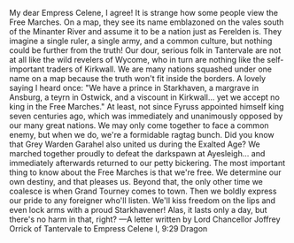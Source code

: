 My dear Empress Celene,
I agree! It is strange how some people view the Free Marches. On a map, they see its name emblazoned on the vales south of the Minanter River and assume it to be a nation just as Ferelden is. They imagine a single ruler, a single army, and a common culture, but nothing could be further from the truth! Our dour, serious folk in Tantervale are not at all like the wild revelers of Wycome, who in turn are nothing like the self-important traders of Kirkwall. We are many nations squashed under one name on a map because the truth won't fit inside the borders.
A lovely saying I heard once: "We have a prince in Starkhaven, a margrave in Ansburg, a teyrn in Ostwick, and a viscount in Kirkwall... yet we accept no king in the Free Marches." At least, not since Fyruss appointed himself king seven centuries ago, which was immediately and unanimously opposed by our many great nations. We may only come together to face a common enemy, but when we do, we're a formidable ragtag bunch. Did you know that Grey Warden Garahel also united us during the Exalted Age? We marched together proudly to defeat the darkspawn at Ayesleigh... and immediately afterwards returned to our petty bickering.
The most important thing to know about the Free Marches is that we're free. We determine our own destiny, and that pleases us. Beyond that, the only other time we coalesce is when Grand Tourney comes to town. Then we boldly express our pride to any foreigner who'll listen. We'll kiss freedom on the lips and even lock arms with a proud Starkhavener! Alas, it lasts only a day, but there's no harm in that, right?
—A letter written by Lord Chancellor Joffrey Orrick of Tantervale to Empress Celene I, 9:29 Dragon
